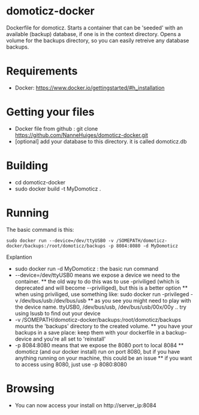 domoticz-docker
===============

Dockerfile for domoticz. 
Starts a container that can be 'seeded' with an available (backup) database, if one is in the context directory.
Opens a volume for the backups directory, so you can easily retreive any database backups.

Requirements
===
 * Docker: https://www.docker.io/gettingstarted/#h_installation

Getting your files
===
 * Docker file from github : git clone https://github.com/NanneHuiges/domoticz-docker.git
 * [optional] add your database to this directory. it is called domoticz.db

Building
===
 * cd domoticz-docker
 * sudo docker build -t MyDomoticz .

Running
===
The basic command is this: 

    sudo docker run --device=/dev/ttyUSB0 -v /SOMEPATH/domoticz-docker/backups:/root/domoticz/backups -p 8084:8080 -d MyDomoticz

Explantion

* sudo docker run -d MyDomoticz : the basic run command
* --device=/dev/ttyUSB0 means we expose a device we need to the container.
** the old way to do this was to use -priviliged (which is deprecated and will become --priviliged), but this is a better option
** when using priviliged, use something like: sudo docker run -privileged -v /dev/bus/usb:/dev/bus/usb 
** as you see you might need to play with the device name. ttyUSB0, /dev/bus/usb, /dev/bus/usb/00x/00y .. try using lsusb to find out your device
* -v /SOMEPATH/domoticz-docker/backups:/root/domoticz/backups mounts the 'backups' directory to the created volume. 
** you have your backups in a save place: keep them with your dockerfile in a backup-device and you're all set to 'reinstall'
* -p 8084:8080 means that we expose the 8080 port to local 8084
** domoticz (and our docker install) run on port 8080, but if you have anything running on your machine, this could be an issue
** if you want to access using 8080, just use -p 8080:8080 


Browsing
===
 * You can now access your install on http://server_ip:8084
